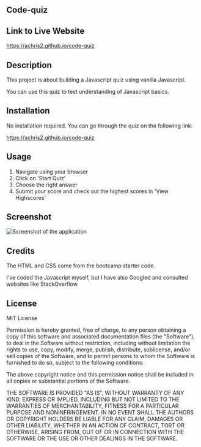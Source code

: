 ## Code-quiz

## Link to Live Website
https://achris2.github.io/code-quiz

## Description

This project is about building a Javascript quiz using vanilla Javascript. 

You can use this quiz to test understanding of Javascript basics. 

## Installation
No installation required. You can go through the quiz on the following link: 

https://achris2.github.io/code-quiz

## Usage

1. Navigate using your browser
2. Click on 'Start Quiz' 
3. Choose the right answer
4. Submit your score and check out the highest scores in 'View Highscores' 


## Screenshot


![Screenshot of the application](https://achris2.github.io/code-quiz/assets/screenshot.png)


## Credits

The HTML and CSS come from the bootcamp starter code. 

I've coded the Javascript myself, but I have also Googled and consulted websites like StackOverflow. 

## License
MIT License

Permission is hereby granted, free of charge, to any person obtaining a copy of this software and associated documentation files (the "Software"), to deal in the Software without restriction, including without limitation the rights to use, copy, modify, merge, publish, distribute, sublicense, and/or sell copies of the Software, and to permit persons to whom the Software is furnished to do so, subject to the following conditions:

The above copyright notice and this permission notice shall be included in all copies or substantial portions of the Software.

THE SOFTWARE IS PROVIDED "AS IS", WITHOUT WARRANTY OF ANY KIND, EXPRESS OR IMPLIED, INCLUDING BUT NOT LIMITED TO THE WARRANTIES OF MERCHANTABILITY, FITNESS FOR A PARTICULAR PURPOSE AND NONINFRINGEMENT. IN NO EVENT SHALL THE AUTHORS OR COPYRIGHT HOLDERS BE LIABLE FOR ANY CLAIM, DAMAGES OR OTHER LIABILITY, WHETHER IN AN ACTION OF CONTRACT, TORT OR OTHERWISE, ARISING FROM, OUT OF OR IN CONNECTION WITH THE SOFTWARE OR THE USE OR OTHER DEALINGS IN THE SOFTWARE.
